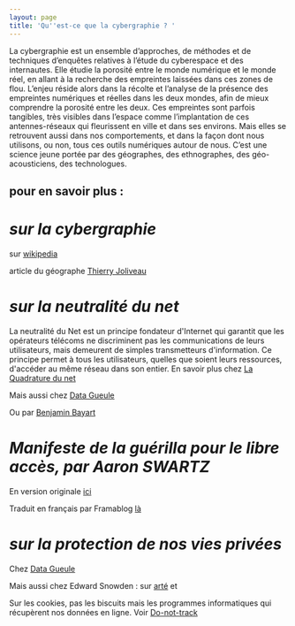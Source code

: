 ```yaml
---
layout: page
title: 'Qu''est-ce que la cybergraphie ? '
---
```

La cybergraphie est un ensemble d’approches, de méthodes et de techniques d’enquêtes relatives à l’étude du cyberespace et des internautes. Elle étudie la porosité entre le monde numérique et le monde réel, en allant à la recherche des empreintes laissées dans ces zones de flou. L’enjeu réside alors dans la récolte et l’analyse de la présence des empreintes numériques et réelles dans les deux mondes, afin de mieux comprendre la porosité entre les deux.
Ces empreintes sont parfois tangibles, très visibles dans l’espace comme l’implantation de ces antennes-réseaux qui fleurissent en ville et dans ses environs. Mais elles se retrouvent aussi dans nos comportements, et dans la façon dont nous utilisons, ou non, tous ces outils numériques autour de nous.
C’est une science jeune portée par des géographes, des ethnographes, des géo-acousticiens, des technologues.

## pour en savoir plus :

# _sur la cybergraphie_  
sur [wikipedia ](https://fr.wikipedia.org/wiki/Cybergraphie)

article du géographe [Thierry Joliveau
](https://mondegeonumerique.wordpress.com/2015/10/19/du-cyberespace-a-la-cybergraphie/)

# _sur la neutralité du net_

La neutralité du Net est un principe fondateur d'Internet qui garantit que les opérateurs télécoms ne discriminent pas les communications de leurs utilisateurs, mais demeurent de simples transmetteurs d'information. Ce principe permet à tous les utilisateurs, quelles que soient leurs ressources, d'accéder au même réseau dans son entier. En savoir plus chez [La Quadrature du net ](https://www.laquadrature.net/)

Mais aussi chez [Data Gueule](https://youtu.be/hZnq3xg-PRM?list=PLKipY1cRnemJ5vt8Grz1a6sXUHKqRR0_I)

Ou par [Benjamin Bayart](https://www.youtube.com/watch?v=_lrC9Ydh3Fo&t=159s)

# _Manifeste de la guérilla pour le libre accès, par Aaron SWARTZ_

En version originale [ici ](https://archive.org/stream/GuerillaOpenAccessManifesto/Goamjuly2008_djvu.txt)

Traduit en français par Framablog [là](https://framablog.org/2013/01/14/manifeste-guerilla-libre-acces-aaron-swartz/)

# _sur la protection de nos vies privées_

Chez [Data Gueule](https://youtu.be/wShQYeH9qJk)

Mais aussi chez Edward Snowden : sur [arté](https://www.youtube.com/watch?v=vnZRtvFYlRw) et

Sur les cookies, pas les biscuits mais les programmes informatiques qui récupèrent nos données en ligne. Voir [Do-not-track](https://donottrack-doc.com/fr/intro/)
